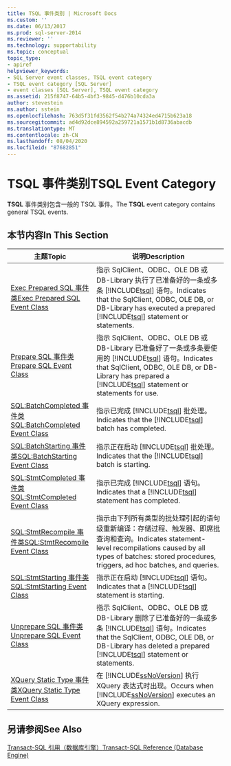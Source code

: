 ```yaml
---
title: TSQL 事件类别 | Microsoft Docs
ms.custom: ''
ms.date: 06/13/2017
ms.prod: sql-server-2014
ms.reviewer: ''
ms.technology: supportability
ms.topic: conceptual
topic_type:
- apiref
helpviewer_keywords:
- SQL Server event classes, TSQL event category
- TSQL event category [SQL Server]
- event classes [SQL Server], TSQL event category
ms.assetid: 215f8747-64b5-4bf3-9845-d476b10cda3a
author: stevestein
ms.author: sstein
ms.openlocfilehash: 763d5f31fd3562f54b274a74324ed4715b623a18
ms.sourcegitcommit: ad4d92dce894592a259721a1571b1d8736abacdb
ms.translationtype: MT
ms.contentlocale: zh-CN
ms.lasthandoff: 08/04/2020
ms.locfileid: "87682851"
---
```

# <a name="tsql-event-category"></a><span data-ttu-id="1c1f1-102">TSQL 事件类别</span><span class="sxs-lookup"><span data-stu-id="1c1f1-102">TSQL Event Category</span></span>
  <span data-ttu-id="1c1f1-103">**TSQL** 事件类别包含一般的 TSQL 事件。</span><span class="sxs-lookup"><span data-stu-id="1c1f1-103">The **TSQL** event category contains general TSQL events.</span></span>  
  
## <a name="in-this-section"></a><span data-ttu-id="1c1f1-104">本节内容</span><span class="sxs-lookup"><span data-stu-id="1c1f1-104">In This Section</span></span>  
  
|<span data-ttu-id="1c1f1-105">主题</span><span class="sxs-lookup"><span data-stu-id="1c1f1-105">Topic</span></span>|<span data-ttu-id="1c1f1-106">说明</span><span class="sxs-lookup"><span data-stu-id="1c1f1-106">Description</span></span>|  
|-----------|-----------------|  
|[<span data-ttu-id="1c1f1-107">Exec Prepared SQL 事件类</span><span class="sxs-lookup"><span data-stu-id="1c1f1-107">Exec Prepared SQL Event Class</span></span>](exec-prepared-sql-event-class.md)|<span data-ttu-id="1c1f1-108">指示 SqlClient、ODBC、OLE DB 或 DB-Library 执行了已准备好的一条或多条 [!INCLUDE[tsql](../../includes/tsql-md.md)] 语句。</span><span class="sxs-lookup"><span data-stu-id="1c1f1-108">Indicates that the SqlClient, ODBC, OLE DB, or DB-Library has executed a prepared [!INCLUDE[tsql](../../includes/tsql-md.md)] statement or statements.</span></span>|  
|[<span data-ttu-id="1c1f1-109">Prepare SQL 事件类</span><span class="sxs-lookup"><span data-stu-id="1c1f1-109">Prepare SQL Event Class</span></span>](prepare-sql-event-class.md)|<span data-ttu-id="1c1f1-110">指示 SqlClient、ODBC、OLE DB 或 DB-Library 已准备好了一条或多条要使用的 [!INCLUDE[tsql](../../includes/tsql-md.md)] 语句。</span><span class="sxs-lookup"><span data-stu-id="1c1f1-110">Indicates that SqlClient, ODBC, OLE DB, or DB-Library has prepared a [!INCLUDE[tsql](../../includes/tsql-md.md)] statement or statements for use.</span></span>|  
|[<span data-ttu-id="1c1f1-111">SQL:BatchCompleted 事件类</span><span class="sxs-lookup"><span data-stu-id="1c1f1-111">SQL:BatchCompleted Event Class</span></span>](sql-batchcompleted-event-class.md)|<span data-ttu-id="1c1f1-112">指示已完成 [!INCLUDE[tsql](../../includes/tsql-md.md)] 批处理。</span><span class="sxs-lookup"><span data-stu-id="1c1f1-112">Indicates that the [!INCLUDE[tsql](../../includes/tsql-md.md)] batch has completed.</span></span>|  
|[<span data-ttu-id="1c1f1-113">SQL:BatchStarting 事件类</span><span class="sxs-lookup"><span data-stu-id="1c1f1-113">SQL:BatchStarting Event Class</span></span>](sql-batchstarting-event-class.md)|<span data-ttu-id="1c1f1-114">指示正在启动 [!INCLUDE[tsql](../../includes/tsql-md.md)] 批处理。</span><span class="sxs-lookup"><span data-stu-id="1c1f1-114">Indicates that the [!INCLUDE[tsql](../../includes/tsql-md.md)] batch is starting.</span></span>|  
|[<span data-ttu-id="1c1f1-115">SQL:StmtCompleted 事件类</span><span class="sxs-lookup"><span data-stu-id="1c1f1-115">SQL:StmtCompleted Event Class</span></span>](sql-stmtcompleted-event-class.md)|<span data-ttu-id="1c1f1-116">指示已完成 [!INCLUDE[tsql](../../includes/tsql-md.md)] 语句。</span><span class="sxs-lookup"><span data-stu-id="1c1f1-116">Indicates that a [!INCLUDE[tsql](../../includes/tsql-md.md)] statement has completed.</span></span>|  
|[<span data-ttu-id="1c1f1-117">SQL:StmtRecompile 事件类</span><span class="sxs-lookup"><span data-stu-id="1c1f1-117">SQL:StmtRecompile Event Class</span></span>](sql-stmtrecompile-event-class.md)|<span data-ttu-id="1c1f1-118">指示由下列所有类型的批处理引起的语句级重新编译：存储过程、触发器、即席批查询和查询。</span><span class="sxs-lookup"><span data-stu-id="1c1f1-118">Indicates statement-level recompilations caused by all types of batches: stored procedures, triggers, ad hoc batches, and queries.</span></span>|  
|[<span data-ttu-id="1c1f1-119">SQL:StmtStarting 事件类</span><span class="sxs-lookup"><span data-stu-id="1c1f1-119">SQL:StmtStarting Event Class</span></span>](sql-stmtstarting-event-class.md)|<span data-ttu-id="1c1f1-120">指示正在启动 [!INCLUDE[tsql](../../includes/tsql-md.md)] 语句。</span><span class="sxs-lookup"><span data-stu-id="1c1f1-120">Indicates that a [!INCLUDE[tsql](../../includes/tsql-md.md)] statement is starting.</span></span>|  
|[<span data-ttu-id="1c1f1-121">Unprepare SQL 事件类</span><span class="sxs-lookup"><span data-stu-id="1c1f1-121">Unprepare SQL Event Class</span></span>](unprepare-sql-event-class.md)|<span data-ttu-id="1c1f1-122">指示 SqlClient、ODBC、OLE DB 或 DB-Library 删除了已准备好的一条或多条 [!INCLUDE[tsql](../../includes/tsql-md.md)] 语句。</span><span class="sxs-lookup"><span data-stu-id="1c1f1-122">Indicates that the SqlClient, ODBC, OLE DB, or DB-Library has deleted a prepared [!INCLUDE[tsql](../../includes/tsql-md.md)] statement or statements.</span></span>|  
|[<span data-ttu-id="1c1f1-123">XQuery Static Type 事件类</span><span class="sxs-lookup"><span data-stu-id="1c1f1-123">XQuery Static Type Event Class</span></span>](xquery-static-type-event-class.md)|<span data-ttu-id="1c1f1-124">在 [!INCLUDE[ssNoVersion](../../includes/ssnoversion-md.md)] 执行 XQuery 表达式时出现。</span><span class="sxs-lookup"><span data-stu-id="1c1f1-124">Occurs when [!INCLUDE[ssNoVersion](../../includes/ssnoversion-md.md)] executes an XQuery expression.</span></span>|  
  
## <a name="see-also"></a><span data-ttu-id="1c1f1-125">另请参阅</span><span class="sxs-lookup"><span data-stu-id="1c1f1-125">See Also</span></span>  
 [<span data-ttu-id="1c1f1-126">Transact-SQL 引用（数据库引擎）</span><span class="sxs-lookup"><span data-stu-id="1c1f1-126">Transact-SQL Reference &#40;Database Engine&#41;</span></span>](/sql/t-sql/language-reference)  
  
  
